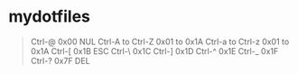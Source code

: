    # mydotfiles

>  Ctrl-@                 0x00            NUL
>  Ctrl-A to Ctrl-Z       0x01 to 0x1A
>  Ctrl-a to Ctrl-z       0x01 to 0x1A
>  Ctrl-[                 0x1B            ESC
>  Ctrl-\                 0x1C
>  Ctrl-]                 0x1D
>  Ctrl-^                 0x1E
>  Ctrl-_                 0x1F
>  Ctrl-?                 0x7F            DEL


